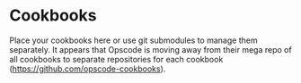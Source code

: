 # Cookbooks

Place your cookbooks here or use git submodules to manage them separately. 
It appears that Opscode is moving away from their mega repo of all cookbooks 
to separate repositories for each cookbook 
(https://github.com/opscode-cookbooks).
